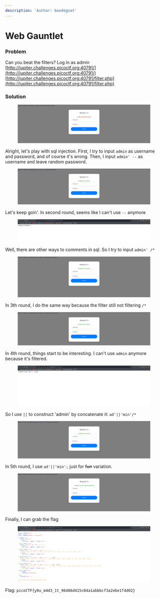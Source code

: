 ```yaml
---
description: 'Author: boedegoat'
---
```


# Web Gauntlet

### Problem

Can you beat the filters? Log in as admin [http://jupiter.challenges.picoctf.org:40791/](http://jupiter.challenges.picoctf.org:40791/) [http://jupiter.challenges.picoctf.org:40791/filter.php](http://jupiter.challenges.picoctf.org:40791/filter.php)

### Solution

<figure><img src="../../../.gitbook/assets/image.png" alt=""><figcaption></figcaption></figure>

Alright, let's play with sql injection. FIrst, I try to input `admin` as username and password, and of course it's wrong. Then, I input `admin' --` as username and leave random password.

<figure><img src="../../../.gitbook/assets/image (1).png" alt=""><figcaption></figcaption></figure>

Let's keep goin'. In second round, seems like I can't use `--` anymore

<figure><img src="../../../.gitbook/assets/image (2).png" alt=""><figcaption></figcaption></figure>

Well, there are other ways to comments in sql. So I try to input `admin' /*`

<figure><img src="../../../.gitbook/assets/image (3).png" alt=""><figcaption></figcaption></figure>

In 3th round, I do the same way because the filter still not filtering `/*`

<figure><img src="../../../.gitbook/assets/image (4).png" alt=""><figcaption></figcaption></figure>

In 4th round, things start to be interesting. I can't use `admin` anymore because it's filtered.

<figure><img src="../../../.gitbook/assets/image (6).png" alt=""><figcaption></figcaption></figure>

So I use `||` to construct 'admin' by concatenate it: `ad'||'min'/*`

<figure><img src="../../../.gitbook/assets/image (7).png" alt=""><figcaption></figcaption></figure>

In 5th round, I use `ad'||'min';` just for ~~fun~~ variation.

<figure><img src="../../../.gitbook/assets/image (8).png" alt=""><figcaption></figcaption></figure>

Finally, I can grab the flag

<figure><img src="../../../.gitbook/assets/image (9).png" alt=""><figcaption></figcaption></figure>

Flag: `picoCTF{y0u_m4d3_1t_96486d415c04a1abbbcf3a2ebe1f4d02}`


